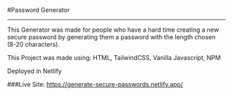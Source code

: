 #Password Generator
<hr>
This Generator was made for people who have a hard time creating a new secure password by generating them a password with the length chosen (8-20 characters).

This Project was made using:
HTML, TailwindCSS, Vanilla Javascript, NPM

Deployed in Netlify


###Live Site: https://generate-secure-passwords.netlify.app/
